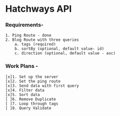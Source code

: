 # Hatchways API

### Requirements-

    1. Ping Route - done
    2. Blog Route with three queries
        a. tags (required)
        b. sortBy (optional, default value- id)
        c. direction (optional, default value - asc)

### Work Plans -

    [x]1. Set up the server
    [x]2. Set the ping route
    [x]3. Send data with first query
    [x]4. Filter data
    [x]5. Sort data
    [ ]6. Remove Duplicate
    [ ]7. Loop through tags
    [ ]8. Query Validate
